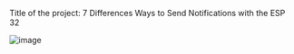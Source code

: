 Title of the project: 7 Differences Ways to Send Notifications with the ESP 32

![image](https://github.com/We0l0/CSN-150-/assets/143651732/42c6617c-61ea-459b-ab4b-67c5740c9d6b)
